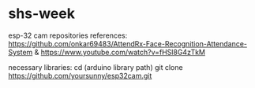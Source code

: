 # shs-week
esp-32 cam repositories references:
https://github.com/onkar69483/AttendRx-Face-Recognition-Attendance-System & https://www.youtube.com/watch?v=fHSl8G4zTkM

necessary libraries:
cd (arduino library path)
git clone https://github.com/yoursunny/esp32cam.git
